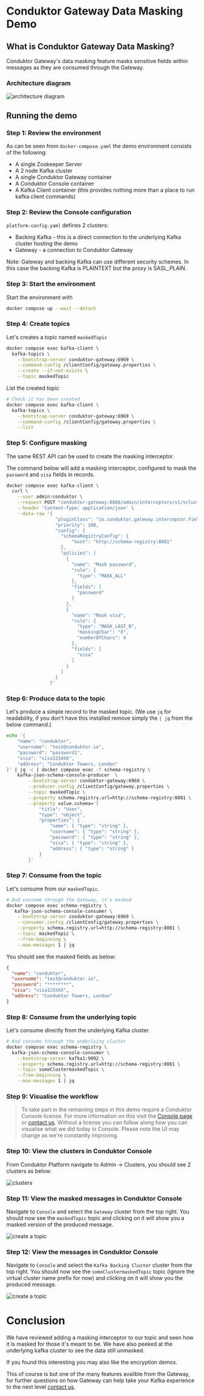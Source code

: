 # Conduktor Gateway Data Masking Demo

## What is Conduktor Gateway Data Masking?

Conduktor Gateway's data masking feature masks sensitive fields within messages as they are consumed through the Gateway.

### Architecture diagram
![architecture diagram](images/masking.png "masking")

## Running the demo

### Step 1: Review the environment

As can be seen from `docker-compose.yaml` the demo environment consists of the following:

* A single Zookeeper Server
* A 2 node Kafka cluster
* A single Conduktor Gateway container
* A Conduktor Console container
* A Kafka Client container (this provides nothing more than a place to run kafka client commands)

### Step 2: Review the Console configuration

`platform-config.yaml` defines 2 clusters:

* Backing Kafka - this is a direct connection to the underlying Kafka cluster hosting the demo
* Gateway - a connection to Conduktor Gateway

Note: Gateway and backing Kafka can use different security schemes. 
In this case the backing Kafka is PLAINTEXT but the proxy is SASL_PLAIN.

### Step 3: Start the environment

Start the environment with

```bash
docker compose up --wait --detach
```

### Step 4: Create topics

Let's creates a topic named `maskedTopic`

```bash
docker compose exec kafka-client \
  kafka-topics \
    --bootstrap-server conduktor-gateway:6969 \
    --command-config /clientConfig/gateway.properties \
    --create --if-not-exists \
    --topic maskedTopic
```

List the created topic

```bash
# Check it has been created
docker compose exec kafka-client \
  kafka-topics \
    --bootstrap-server conduktor-gateway:6969 \
    --command-config /clientConfig/gateway.properties \
    --list
```

### Step 5: Configure masking

The same REST API can be used to create the masking interceptor. 

The command below will add a masking interceptor, configured to mask the `password` and `visa` fields in records.

```bash
docker compose exec kafka-client \
  curl \
    --user admin:conduktor \
    --request POST "conduktor-gateway:8888/admin/interceptors/v1/vcluster/someCluster/interceptor/masker" \
    --header 'Content-Type: application/json' \
    --data-raw '{
                  "pluginClass": "io.conduktor.gateway.interceptor.FieldLevelDataMaskingPlugin",
                  "priority": 100,
                  "config": {
                    "schemaRegistryConfig": {
                        "host": "http://schema-registry:8081"
                    },
                    "policies": [
                      {
                        "name": "Mask password",
                        "rule": {
                          "type": "MASK_ALL"
                        },
                        "fields": [
                          "password"
                        ]
                      },
                      {
                        "name": "Mask visa",
                        "rule": {
                          "type": "MASK_LAST_N",
                          "maskingChar": "X",
                          "numberOfChars": 4
                        },
                        "fields": [
                          "visa"
                        ]
                      }
                    ]
                  }
                }'
```

### Step 6: Produce data to the topic

Let's produce a simple record to the masked topic.
(We use `jq` for readability, if you don't have this installed remove simply the `| jq` from the below command.)

```bash
echo '{ 
    "name": "conduktor",
    "username": "test@conduktor.io",
    "password": "password1",
    "visa": "visa123456",
    "address": "Conduktor Towers, London" 
}' | jq -c | docker compose exec -T schema-registry \
    kafka-json-schema-console-producer  \
        --bootstrap-server conduktor-gateway:6969 \
        --producer.config /clientConfig/gateway.properties \
        --topic maskedTopic \
        --property schema.registry.url=http://schema-registry:8081 \
        --property value.schema='{ 
            "title": "User",
            "type": "object",
            "properties": { 
                "name": { "type": "string" },
                "username": { "type": "string" },
                "password": { "type": "string" },
                "visa": { "type": "string" },
                "address": { "type": "string" } 
            } 
        }'
```

### Step 7: Consume from the topic

Let's consume from our `maskedTopic`.

```bash
# And consume through the Gateway, it's masked
docker compose exec schema-registry \
   kafka-json-schema-console-consumer \
    --bootstrap-server conduktor-gateway:6969 \
    --consumer.config /clientConfig/gateway.properties \
    --property schema.registry.url=http://schema-registry:8081 \
    --topic maskedTopic \
    --from-beginning \
    --max-messages 1 | jq
```

You should see the masked fields as below:

```json
{
  "name": "conduktor",
  "username": "test@conduktor.io",
  "password": "********",
  "visa": "visa12XXXX",
  "address": "Conduktor Towers, London"
}
```

### Step 8: Consume from the underlying topic

Let's consume directly from the underlying Kafka cluster.

```bash
# And consume through the underlying cluster
docker compose exec schema-registry \
  kafka-json-schema-console-consumer \
    --bootstrap-server kafka1:9092 \
    --property schema.registry.url=http://schema-registry:8081 \
    --topic someClustermaskedTopic \
    --from-beginning \
    --max-messages 1 | jq
```

### Step 9: Visualise the workflow

> To take part in the remaining steps in this demo require a Conduktor Console license. For more information on this visit the [Console page](https://www.conduktor.io/console/) or [contact us](https://www.conduktor.io/contact/). 
> Without a license you can follow along how you can visualise what we did today in Console. Please note the UI may change as we're constantly improving.

### Step 10: View the clusters in Conduktor Console

From Conduktor Platform navigate to Admin -> Clusters, you should see 2 clusters as below:

![clusters](images/clusters.png "Clusters")

### Step 11: View the masked messages in Conduktor Console

Navigate to `Console` and select the `Gateway` cluster from the top right. You should now see the `maskedTopic` topic and clicking on it will show you a masked version of the produced message.

![create a topic](images/through_proxy.png "View Masked Messages")

### Step 12: View the messages in Conduktor Console

Navigate to `Console` and select the `Kafka Backing Cluster` cluster from the top right. You should now see the `someClustermaskedTopic` topic (ignore the virtual cluster name prefix for now) and clicking on it will show you the produced message.

![create a topic](images/through_backing_cluster.png "View Messages")

# Conclusion
We have reviewed adding a masking interceptor to our topic and seen how it is masked for those it's meant to be. We have also peeked at the underlying kafka cluster to see the data still unmasked.

If you found this interesting you may also like the encryption demos.

This of course is but one of the many features availble from the Gateway, for further questions on how Gateway can help take your Kafka experience to the next level [contact us](https://www.conduktor.io/contact/).
